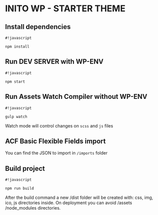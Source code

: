 # INITO WP - STARTER THEME

## Install dependencies

```
#!javascript

npm install
```

## Run DEV SERVER with WP-ENV

```
#!javascript

npm start
```

## Run Assets Watch Compiler without WP-ENV

```
#!javascript

gulp watch
```

Watch mode will control changes on `scss` and `js` files

## ACF Basic Flexible Fields import

You can find the JSON to import in `/imports` folder

## Build project

```
#!javascript

npm run build
```

After the build command a new /dist folder will be created with: css, img, ico, js directories inside.
On deployment you can avoid /assets /node_modules directories.
